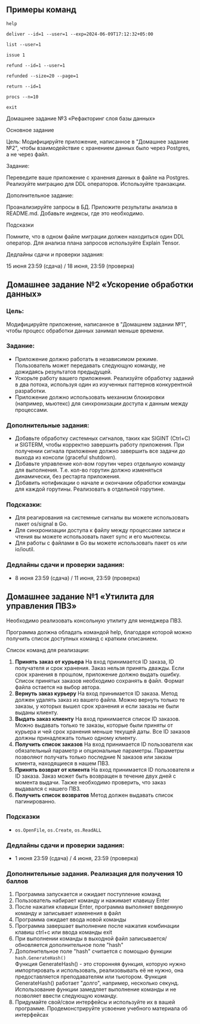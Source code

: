 ## Примеры команд
```
help
```
```
deliver --id=1 --user=1 --exp=2024-06-09T17:12:32+05:00
```
```
list --user=1
```
```
issue 1
```
```
refund --id=1 --user=1
```
```
refunded --size=20 --page=1
```
```
return --id=1
```
```
procs --n=10
```
```
exit
```
Домашнее задание №3 «Рефакторинг слоя базы данных»

Основное задание

Цель:
Модифицируйте приложение, написанное в "Домашнее задание №2", чтобы взаимодействие с хранением данных было через Postgres, а не через файл.

Задание:

Переведите ваше приложение с хранения данных в файле на Postgres.
Реализуйте миграцию для DDL операторов.
Используйте транзакции.


Дополнительное задание:

Проанализируйте запросы в БД. Приложите результаты анализа в README.md. Добавьте индексы, где это необходимо.


Подсказки

Помните, что в одном файле миграции должен находиться один DDL оператор.
Для анализа плана запросов используйте Explain Tensor.


Дедлайны сдачи и проверки задания:

15 июня 23:59 (сдача) / 18 июня, 23:59 (проверка)

## Домашнее задание №2 «Ускорение обработки данных»
### Цель:

Модифицируйте приложение, написанное в "Домашнем задании №1", чтобы процесс обработки данных занимал меньше времени.

### Задание:

- Приложение должно работать в независимом режиме. Пользователь может передавать следующую команду, не дожидаясь результатов предыдущей.
- Ускорьте работу вашего приложения. Реализуйте обработку заданий в два потока, используя один из изученных паттернов конкурентной разработки.
- Приложение должно использовать механизм блокировки (например, мьютекс) для синхронизации доступа к данным между процессами.

### Дополнительные задания:

- Добавьте обработку системных сигналов, таких как SIGINT (Ctrl+C) и SIGTERM, чтобы корректно завершить работу приложения. При получении сигнала приложение должно завершить все задачи до выхода из консоли (graceful shutdown).
- Добавьте управление кол-вом горутин через отдельную команду для выполнения. Т.е. кол-во горутин должно изменяться динамически, без рестарта приложения.
- Добавить нотификации о начале и окончании обработки команды для каждой горутины. Реализовать в отдельной горутине.

### Подсказки:

- Для реагирования на системные сигналы вы можете использовать пакет os/signal в Go.
- Для синхронизации доступа к файлу между процессами записи и чтения вы можете использовать пакет sync и его мьютексы.
- Для работы с файлами в Go вы можете использовать пакет os или io/ioutil.

### Дедлайны сдачи и проверки задания:
- 8 июня 23:59 (сдача) / 11 июня, 23:59 (проверка)

## Домашнее задание №1 «Утилита для управления ПВЗ»
Необходимо реализовать консольную утилиту для менеджера ПВЗ.

Программа должна обладать командой help, благодаря которой можно получить список доступных команд с кратким описанием.

Список команд для реализации:

1. **Принять заказ от курьера**
   На вход принимается ID заказа, ID получателя и срок хранения. Заказ нельзя принять дважды. Если срок хранения в прошлом, приложение должно выдать ошибку. Список принятых заказов необходимо сохранять в файл. Формат файла остается на выбор автора.
2. **Вернуть заказ курьеру**
   На вход принимается ID заказа. Метод должен удалять заказ из вашего файла. Можно вернуть только те заказы, у которых вышел срок хранения и если заказы не были выданы клиенту.
3. **Выдать заказ клиенту**
   На вход принимается список ID заказов. Можно выдавать только те заказы, которые были приняты от курьера и чей срок хранения меньше текущей даты. Все ID заказов должны принадлежать только одному клиенту.
4. **Получить список заказов**
   На вход принимается ID пользователя как обязательный параметр и опциональные параметры.
   Параметры позволяют получать только последние N заказов или заказы клиента, находящиеся в нашем ПВЗ.
5. **Принять возврат от клиента**
   На вход принимается ID пользователя и ID заказа. Заказ может быть возвращен в течение двух дней с момента выдачи. Также необходимо проверить, что заказ выдавался с нашего ПВЗ.
6. **Получить список возвратов**
   Метод должен выдавать список пагинированно.


### Подсказки
- `os.OpenFile`, `os.Create`, `os.ReadALL`

### Дедлайны сдачи и проверки задания:
- 1 июня 23:59 (сдача) / 4 июня, 23:59 (проверка)

### Дополнительные задания. Реализация для получения 10 баллов

1. Программа запускается и ожидает поступление команд
2. Пользователь набирает команду и нажимает клавишу Enter
3. После нажатия клавиши Enter, программа выполняет введенную команду и записывает изменения в файл
4. Программа ожидает ввода новой команды
5. Программа завершает выполнение после нажатия комбинации клавиш ctrl+c или ввода команды exit
6. При выполнении команды в выходной файл записывается/обновляется дополнительное поле "hash"
7. Дополнительное поле "hash" считается с помощью функции `hash.GenerateHash()`  
   Функция GenerateHash() - это сторонняя функция, которую нужно импортировать и использовать, реализовывать её не нужно, она предоставляется преподавателям или тьютором.
   Функция GenerateHash() работает "долго", например, несколько секунд. Использование функции замедляет выполнение команды и не позволяет ввести следующую команду.
8. Придумайте свой/свои интерфейсы и используйте их в вашей программе. Продемонстрируйте усвоение учебного материала об интерфейсах
